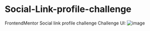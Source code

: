 # Social-Link-profile-challenge
FrontendMentor Social link profile challenge
Challenge UI:
![image](https://github.com/ayushsha1254/Social-Link-profile-challenge/assets/32835977/a43fcf56-0387-4950-a5aa-bb3b04633581)
